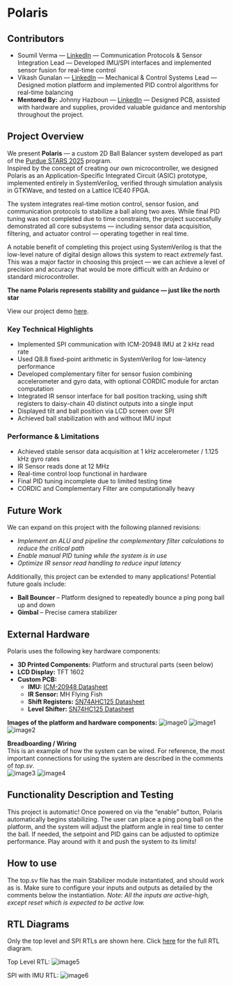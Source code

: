 # Polaris

## Contributors
- Soumil Verma — [LinkedIn](https://www.linkedin.com/in/soumilverma/) — Communication Protocols & Sensor Integration Lead — Developed IMU/SPI interfaces and implemented sensor fusion for real-time control
- Vikash Gunalan — [LinkedIn](https://www.linkedin.com/in/vikash-gunalan/) — Mechanical & Control Systems Lead — Designed motion platform and implemented PID control algorithms for real-time balancing
- **Mentored By:** Johnny Hazboun — [LinkedIn](https://www.linkedin.com/in/johnny-hazboun/) — Designed PCB, assisted with hardware and supplies, provided valuable guidance and mentorship throughout the project.


## Project Overview
We present **Polaris** — a custom 2D Ball Balancer system developed as part of the [Purdue STARS 2025](https://engineering.purdue.edu/semiconductors/stars) program.  
Inspired by the concept of creating our own microcontroller, we designed Polaris as an Application-Specific Integrated Circuit (ASIC) prototype, implemented entirely in SystemVerilog, verified through simulation analysis in GTKWave, and tested on a Lattice ICE40 FPGA.

The system integrates real-time motion control, sensor fusion, and communication protocols to stabilize a ball along two axes. While final PID tuning was not completed due to time constraints, the project successfully demonstrated all core subsystems — including sensor data acquisition, filtering, and actuator control — operating together in real time.

A notable benefit of completing this project using SystemVerilog is that the low-level nature of digital design allows this system to react *extremely* fast. This was a major factor in choosing this project — we can achieve a level of precision and accuracy that would be more difficult with an Arduino or standard microcontroller.

**The name Polaris represents stability and guidance — just like the north star**

View our project demo [here](https://tinyurl.com/mrdw7f5h).

### Key Technical Highlights
- Implemented SPI communication with ICM-20948 IMU at 2 kHz read rate  
- Used Q8.8 fixed-point arithmetic in SystemVerilog for low-latency performance  
- Developed complementary filter for sensor fusion combining accelerometer and gyro data, with optional CORDIC module for arctan computation  
- Integrated IR sensor interface for ball position tracking, using shift registers to daisy-chain 40 distinct outputs into a single input  
- Displayed tilt and ball position via LCD screen over SPI  
- Achieved ball stabilization with and without IMU input

### Performance & Limitations
- Achieved stable sensor data acquisition at 1 kHz accelerometer / 1.125 kHz gyro rates
- IR Sensor reads done at 12 MHz
- Real-time control loop functional in hardware
- Final PID tuning incomplete due to limited testing time
- CORDIC and Complementary Filter are computationally heavy

## Future Work
We can expand on this project with the following planned revisions:
- *Implement an ALU and pipeline the complementary filter calculations to reduce the critical path*
- *Enable manual PID tuning while the system is in use*
- *Optimize IR sensor read handling to reduce input latency*

Additionally, this project can be extended to many applications! Potential future goals include:
- **Ball Bouncer** – Platform designed to repeatedly bounce a ping pong ball up and down
- **Gimbal** – Precise camera stabilizer

## External Hardware  
Polaris uses the following key hardware components:
- **3D Printed Components:** Platform and structural parts (seen below)  
- **LCD Display:** TFT 1602  
- **Custom PCB:**  
  - **IMU:** [ICM-20948 Datasheet](https://invensense.tdk.com/wp-content/uploads/2024/03/DS-000189-ICM-20948-v1.6.pdf)  
  - **IR Sensor:** MH Flying Fish  
  - **Shift Registers:** [SN74AHC125 Datasheet](https://www.ti.com/lit/ds/symlink/sn74ahc125.pdf)  
  - **Level Shifter:** [SN74HC125 Datasheet](https://www.ti.com/lit/ds/symlink/sn74hc125.pdf)

**Images of the platform and hardware components:** 
![image0](docs/IMG_4426.jpeg)
![image1](docs/IMG_4424.jpeg)
![image2](docs/IMG_4427.jpeg)


**Breadboarding / Wiring**  
This is an example of how the system can be wired. For reference, the most important connections for using the system are described in the comments of *top.sv*.  
![image3](docs/breadboard.jpg)
![image4](docs/lcd.jpg)
 


## Functionality Description and Testing
This project is automatic! Once powered on via the “enable” button, Polaris automatically begins stabilizing. The user can place a ping pong ball on the platform, and the system will adjust the platform angle in real time to center the ball. If needed, the setpoint and PID gains can be adjusted to optimize performance. Play around with it and push the system to its limits!

## How to use
The top.sv file has the main Stabilizer module instantiated, and should work as is. Make sure to configure your inputs and outputs as detailed by the comments below the instantiation. *Note: All the inputs are active-high, except reset which is expected to be active low.*


## RTL Diagrams
Only the top level and SPI RTLs are shown here. Click [here](https://drive.google.com/file/d/1eGJFjpFtNKYYbWGMnWZV2Z53K3y8pnwY/view?usp=sharing) for the full RTL diagram.

Top Level RTL:
![image5](docs/Stabilizer-Top-Level%20RTL(1).jpg)

SPI with IMU RTL:
![image6](docs/Stabilizer-IMU%20Interface(4).jpg)
